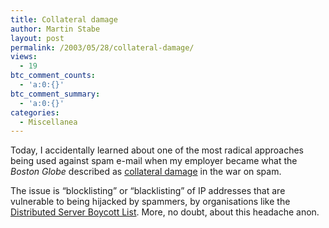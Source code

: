 ```yaml
---
title: Collateral damage
author: Martin Stabe
layout: post
permalink: /2003/05/28/collateral-damage/
views:
  - 19
btc_comment_counts:
  - 'a:0:{}'
btc_comment_summary:
  - 'a:0:{}'
categories:
  - Miscellanea
---
```

Today, I accidentally learned about one of the most radical approaches being used against spam e-mail when my employer became what the *Boston Globe* described as <a href="http://www.boston.com/dailyglobe2/148/business/Collateral_damage_in_the_war_on_spam+.shtml" target="_top">collateral damage</a> in the war on spam. 

The issue is &#8220;blocklisting&#8221; or &#8220;blacklisting&#8221; of IP addresses that are vulnerable to being hijacked by spammers, by organisations like the <a href="http://dsbl.org/main" target="_top">Distributed Server Boycott List</a>. More, no doubt, about this headache anon.